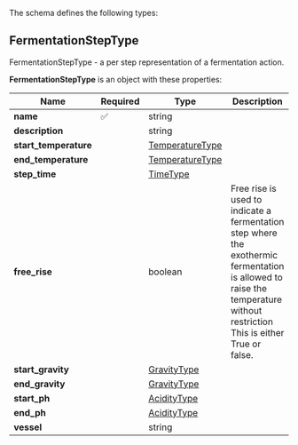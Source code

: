 The schema defines the following types:

## FermentationStepType 

FermentationStepType - a per step representation of a fermentation action.

**FermentationStepType** is an object with these properties:

|Name|Required|Type|Description|
|--|--|--|--|
| **name** | ✅ | string|  |
| **description** |  | string|  |
| **start_temperature** |  | [TemperatureType](measureable_units.json.md#temperaturetype)|  |
| **end_temperature** |  | [TemperatureType](measureable_units.json.md#temperaturetype)|  |
| **step_time** |  | [TimeType](measureable_units.json.md#timetype)|  |
| **free_rise** |  | boolean| Free rise is used to indicate a fermentation step where the exothermic fermentation is allowed to raise the temperature without restriction This is either True or false. |
| **start_gravity** |  | [GravityType](measureable_units.json.md#gravitytype)|  |
| **end_gravity** |  | [GravityType](measureable_units.json.md#gravitytype)|  |
| **start_ph** |  | [AcidityType](measureable_units.json.md#aciditytype)|  |
| **end_ph** |  | [AcidityType](measureable_units.json.md#aciditytype)|  |
| **vessel** |  | string|  |


